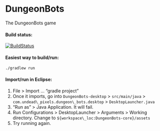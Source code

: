 # DungeonBots
The DungeonBots game

#### Build status:
[![BuildStatus](https://travis-ci.com/cyanpelican/DungeonBots.svg?token=e8xGyuEnZZSykp8ymA16&branch=master)](https://travis-ci.com/cyanpelican/DungeonBots/builds)

#### Easiest way to build/run:

```
./gradlew run
```


#### Import/run in Eclipse:

1. File > Import … “gradle project”
2. Once it imports, go into `DungeonBots-desktop` > `src/main/java` > `com.undead\_pixels.dungeon\_bots.desktop` > `DesktopLauncher.java`
3. “Run as” > Java Application. It will fail.
4. Run Configurations > DesktopLauncher > Arguments > Working directory. Change to `${workspace\_loc:DungeonBots-core}/assets`
5. Try running again.


